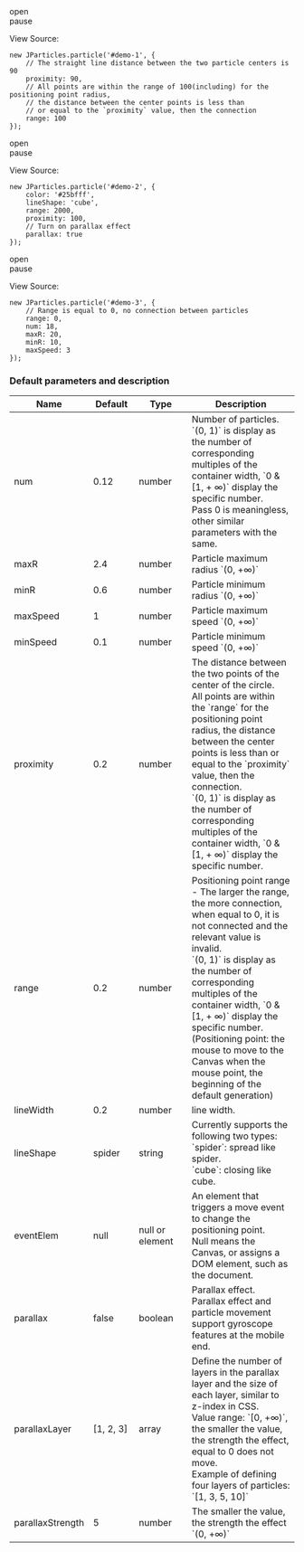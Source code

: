 <div class="instance-1">
    <div class="demo"></div>
	<div class="ctrl">
		<div class="btn btn-default open">open</div>
		<div class="btn btn-default pause">pause</div>
	</div>
</div>

View Source:

	new JParticles.particle('#demo-1', {
	    // The straight line distance between the two particle centers is 90
	    proximity: 90, 
		// All points are within the range of 100(including) for the positioning point radius,
		// the distance between the center points is less than 
		// or equal to the `proximity` value, then the connection
	    range: 100
	});

<div class="instance-2">
    <div class="demo"></div>
	<div class="ctrl">
		<div class="btn btn-default open">open</div>
		<div class="btn btn-default pause">pause</div>
	</div>
</div>

View Source:

	new JParticles.particle('#demo-2', {
    	color: '#25bfff',
		lineShape: 'cube',
        range: 2000,
        proximity: 100,
		// Turn on parallax effect
        parallax: true
	});

<div class="instance-3">
    <div class="demo"></div>
	<div class="ctrl">
		<div class="btn btn-default open">open</div>
		<div class="btn btn-default pause">pause</div>
	</div>
</div>

View Source:

	new JParticles.particle('#demo-3', {
    	// Range is equal to 0, no connection between particles
	    range: 0,
	    num: 18,
	    maxR: 20,
		minR: 10,
	    maxSpeed: 3
	});

### Default parameters and description

<table class="table table-bordered-inner table-striped">
    <thead>
	    <tr>
	        <th width="100">Name</th>
	        <th width="100">Default</th>
	        <th width="150">Type</th>
	        <th width="450">Description</th>
	    </tr>
    </thead>
    <tbody>
	    <tr>
	        <td>num</td>
	        <td>0.12</td>
	        <td>number</td>
	        <td>
	            Number of particles.<br>
	            `(0, 1)` is display as the number of corresponding multiples of the container width, `0 & [1, + ∞)` display the specific number.<br>
	            Pass 0 is meaningless, other similar parameters with the same.
	        </td>
	    </tr>
	    <tr>
	        <td>maxR</td>
	        <td>2.4</td>
	        <td>number</td>
	        <td>Particle maximum radius `(0, +∞)` </td>
	    </tr>
	    <tr>
	        <td>minR</td>
	        <td>0.6</td>
	        <td>number</td>
	        <td>Particle minimum radius `(0, +∞)` </td>
	    </tr>
	    <tr>
	        <td>maxSpeed</td>
	        <td>1</td>
	        <td>number</td>
	        <td>Particle maximum speed `(0, +∞)` </td>
	    </tr>
	    <tr>
	        <td>minSpeed</td>
	        <td>0.1</td>
	        <td>number</td>
	        <td>Particle minimum speed `(0, +∞)` </td>
	    </tr>
	    <tr>
	        <td>proximity</td>
	        <td>0.2</td>
	        <td>number</td>
	        <td>
	            The distance between the two points of the center of the circle.<br>
	            All points are within the `range` for the positioning point radius, the distance between the center points is less than or equal to the `proximity` value, then the connection.<br>
				`(0, 1)` is display as the number of corresponding multiples of the container width, `0 & [1, + ∞)` display the specific number.
	        </td>
	    </tr>
	    <tr>
	        <td>range</td>
	        <td>0.2</td>
	        <td>number</td>
	        <td>
	            Positioning point range - The larger the range, the more connection, when equal to 0, it is not connected and the relevant value is invalid.<br>
				`(0, 1)` is display as the number of corresponding multiples of the container width, `0 & [1, + ∞)` display the specific number.<br>
	            (Positioning point: the mouse to move to the Canvas when the mouse point, the beginning of the default generation)
	        </td>
	    </tr>
	    <tr>
	        <td>lineWidth</td>
	        <td>0.2</td>
	        <td>number</td>
	        <td>line width.</td>
	    </tr>
	    <tr>
	        <td>lineShape</td>
	        <td>spider</td>
	        <td>string</td>
	        <td>
				Currently supports the following two types:<br>
				`spider`: spread like spider.<br>
        		`cube`: closing like cube.
			</td>
	    </tr>
	    <tr>
	        <td>eventElem</td>
	        <td>null</td>
	        <td>null or element</td>
	        <td>
	            An element that triggers a move event to change the positioning point.<br>
				Null means the Canvas, or assigns a DOM element, such as the document.
	        </td>
	    </tr>
	    <tr>
	        <td>parallax</td>
	        <td>false</td>
	        <td>boolean</td>
	        <td>Parallax effect. Parallax effect and particle movement support gyroscope features at the mobile end.</td>
	    </tr>
	    <tr>
	        <td>parallaxLayer</td>
	        <td>[1, 2, 3]</td>
	        <td>array</td>
	        <td>
	            Define the number of layers in the parallax layer and the size of each layer, similar to z-index in CSS.<br>
        		Value range: `[0, +∞)`, the smaller the value, the strength the effect, equal to 0 does not move.<br>
        		Example of defining four layers of particles: `[1, 3, 5, 10]`
	        </td>
	    </tr>
	    <tr>
	        <td>parallaxStrength</td>
	        <td>5</td>
	        <td>number</td>
	        <td>The smaller the value, the strength the effect `(0, +∞)` </td>
	    </tr>
    </tbody>
</table>